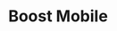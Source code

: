 ---
title: "Boost Mobile"
url: /las-vegas/boost-mobile-north-decatur-boulevard/
shop: mobile phone
---